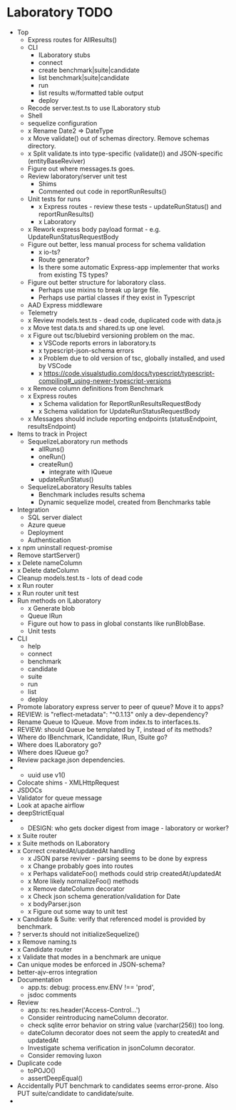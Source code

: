 # Laboratory TODO

* Top
  * Express routes for AllResults()
  * CLI
    * ILaboratory stubs
    * connect
    * create benchmark|suite|candidate
    * list benchmark|suite|candidate
    * run
    * list results w/formatted table output
    * deploy
  * Recode server.test.ts to use ILaboratory stub
  * Shell
  * sequelize configuration
  * x Rename Date2 => DateType
  * x Move validate() out of schemas directory. Remove schemas directory.
  * x Split validate.ts into type-specific (validate()) and JSON-specific (entityBaseReviver)
  * Figure out where messages.ts goes.
  * Review laboratory/server unit test
    * Shims
    * Commented out code in reportRunResults()
  * Unit tests for runs
    * x Express routes - review these tests - updateRunStatus() and reportRunResults()
    * x Laboratory
  * x Rework express body payload format - e.g. UpdateRunStatusRequestBody
  * Figure out better, less manual process for schema validation
    * x io-ts?
    * Route generator?
    * Is there some automatic Express-app implementer that works from existing TS types?
  * Figure out better structure for laboratory class.
    * Perhaps use mixins to break up large file.
    * Perhaps use partial classes if they exist in Typescript
  * AAD Express middleware
  * Telemetry
  * x Review models.test.ts - dead code, duplicated code with data.js
  * x Move test data.ts and shared.ts up one level.
  * x Figure out tsc/bluebird versioning problem on the mac.
    * x VSCode reports errors in laboratory.ts
    * x typescript-json-schema errors
    * x Problem due to old version of tsc, globally installed, and used by VSCode
    * x https://code.visualstudio.com/docs/typescript/typescript-compiling#_using-newer-typescript-versions
  * x Remove column definitions from Benchmark
  * x Express routes
    * x Schema validation for ReportRunResultsRequestBody
    * x Schema validation for UpdateRunStatusRequestBody
  * x Messages should include reporting endpoints (statusEndpoint, resultsEndpoint)
* Items to track in Project
  * SequelizeLaboratory run methods
    * allRuns()
    * oneRun()
    * createRun()
      * integrate with IQueue
    * updateRunStatus()
  * SequelizeLaboratory Results tables
    * Benchmark includes results schema
    * Dynamic sequelize model, created from Benchmarks table
* Integration
  * SQL server dialect
  * Azure queue
  * Deployment
  * Authentication
* x npm uninstall request-promise
* Remove startServer()
* x Delete nameColumn
* x Delete dateColumn
* Cleanup models.test.ts - lots of dead code
* x Run router
* x Run router unit test
* Run methods on ILaboratory
  * x Generate blob
  * Queue IRun
  * Figure out how to pass in global constants like runBlobBase.
  * Unit tests
* CLI
  * help
  * connect
  * benchmark
  * candidate
  * suite
  * run
  * list
  * deploy
* Promote laboratory express server to peer of queue? Move it to apps?
* REVIEW: is "reflect-metadata": "^0.1.13" only a dev-dependency?
* Rename Queue to IQueue. Move from index.ts to interfaces.ts.
* REVIEW: should Queue be templated by T, instead of its methods?
* Where do IBenchmark, ICandidate, IRun, ISuite go?
* Where does ILaboratory go?
* Where does IQueue go?
* Review package.json dependencies.
* * uuid use v1()
* Colocate shims - XMLHttpRequest
* JSDOCs
* Validator for queue message
* Look at apache airflow
* deepStrictEqual
* * DESIGN: who gets docker digest from image - laboratory or worker?
* x Suite router
* x Suite methods on ILaboratory
* x Correct createdAt/updatedAt handling
  * x JSON parse reviver - parsing seems to be done by express
  * x Change probably goes into routes
  * x Perhaps validateFoo() methods could strip createdAt/updatedAt
  * x More likely normalizeFoo() methods
  * x Remove dateColumn decorator
  * x Check json schema generation/validation for Date
  * x bodyParser.json
  * x Figure out some way to unit test
* x Candidate & Suite: verify that referenced model is provided by benchmark.
* ? server.ts should not initializeSequelize()
* x Remove naming.ts
* x Candidate router
* x Validate that modes in a benchmark are unique
* Can unique modes be enforced in JSON-schema?
* better-ajv-erros integration
* Documentation
  * app.ts: debug: process.env.ENV !== 'prod',
  * jsdoc comments
* Review
  * app.ts: res.header('Access-Control...')
  * Consider reintroducing nameColumn decorator.
  * check sqlite error behavior on string value (varchar(256)) too long.
  * dateColumn decorator does not seem the apply to createdAt and updatedAt
  * Investigate schema verification in jsonColumn decorator.
  * Consider removing luxon
* Duplicate code
  * toPOJO()
  * assertDeepEqual()
* Accidentally PUT benchmark to candidates seems error-prone. Also PUT suite/candidate to candidate/suite.
* 
  
